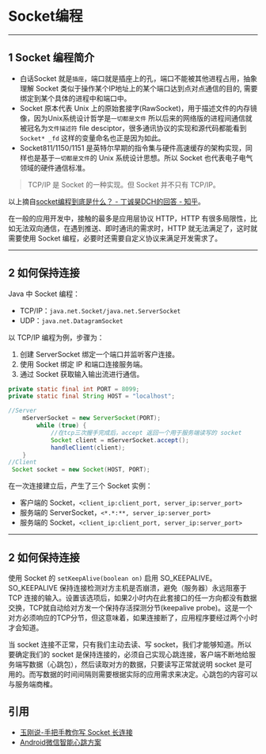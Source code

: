 # Socket编程

---
## 1 Socket 编程简介

- 白话Socket 就是`插座`，端口就是插座上的孔，端口不能被其他进程占用，抽象理解 Socket 类似于操作某个IP地址上的某个端口达到点对点通信的目的, 需要绑定到某个具体的进程中和端口中。
- Socket 原本代表 Unix 上的原始套接字(RawSocket)，用于描述文件的内存镜像，因为Unix系统设计哲学是`一切都是文件` 所以后来的网络版的进程间通信就被冠名为`文件描述符` file desciptor，很多通讯协议的实现和源代码都能看到 `Socket* _fd` 这样的变量命名也正是因为如此。
- Socket811/1150/1151 是英特尔早期的指令集与硬件高速缓存的架构实现，同样也是基于`一切都是文件`的 Unix 系统设计思想。所以 Socket 也代表电子电气领域的硬件通信标准。

>TCP/IP 是 Socket 的一种实现。但 Socket 并不只有 TCP/IP。

以上摘自[socket编程到底是什么？ - 丁诚昊DCH的回答 - 知乎](
https://www.zhihu.com/question/29637351/answer/318125953)。


在一般的应用开发中，接触的最多是应用层协议 HTTP，HTTP 有很多局限性，比如无法双向通信，在遇到推送、即时通讯的需求时，HTTP 就无法满足了，这时就需要使用 Socket 编程，必要时还需要自定义协议来满足开发需求了。

---
## 2 如何保持连接

Java 中 Socket 编程：

- TCP/IP：`java.net.Socket/java.net.ServerSocket`
- UDP：`java.net.DatagramSocket`

以 TCP/IP 编程为例，步骤为：

1. 创建 ServerSocket 绑定一个端口并监听客户连接。
1. 使用 Socket 绑定 IP 和端口连接服务端。
1. 通过 Socket 获取输入输出流进行通信。

```java
private static final int PORT = 8099;
private static final String HOST = "localhost";

//Server
    mServerSocket = new ServerSocket(PORT);
        while (true) {
            //在tcp三次握手完成后，accept 返回一个用于服务端读写的 socket
            Socket client = mServerSocket.accept();
            handleClient(client);
    }
//Client
 Socket socket = new Socket(HOST, PORT);
```

在一次连接建立后，产生了三个 Socket 实例：

- 客户端的 Socket，`<client_ip:client_port, server_ip:server_port>`
- 服务端的 ServerSocket，`<*.*:**, server_ip:server_port>`
- 服务端的 Socket，`<client_ip:client_port, server_ip:server_port>`

---
## 2 如何保持连接

使用 Socket 的 `setKeepAlive(boolean on)` 启用 SO_KEEPALIVE。SO_KEEPALIVE 保持连接检测对方主机是否崩溃，避免（服务器）永远阻塞于 TCP 连接的输入。设置该选项后，如果2小时内在此套接口的任一方向都没有数据交换，TCP就自动给对方发一个保持存活探测分节(keepalive probe)。这是一个对方必须响应的TCP分节，但这意味着，如果连接断了，应用程序要经过两个小时才会知道。

当 socket 连接不正常，只有我们主动去读、写 socket，我们才能够知道。所以要确定我们的 socket 是保持连接的，必须自己实现心跳连接，客户端不断地给服务端写数据（心跳包），然后读取对方的数据，只要读写正常就说明 socket 是可用的。而写数据的时间间隔则需要根据实际的应用需求来决定。心跳包的内容可以与服务端商榷。

## 引用


- [玉刚说-手把手教你写 Socket 长连接](https://mp.weixin.qq.com/s?__biz=MzIwMTAzMTMxMg==&mid=2649492841&idx=1&sn=751872addc47d2464b8935be17d715d6&chksm=8eec8696b99b0f80b2ebb8e4c346adf177ad206401d83c17aca4047d883b0cc7c0788619df9d&mpshare=1&scene=1&srcid=06294w00jVbaCQYtqnGO04lI#rd)
- [Android微信智能心跳方案](https://mp.weixin.qq.com/s?__biz=MzAwNDY1ODY2OQ==&mid=207243549&idx=1&sn=4ebe4beb8123f1b5ab58810ac8bc5994&mpshare=1&scene=1&srcid=11089nSEwqTcmuPUezPU57Aa#rd)
